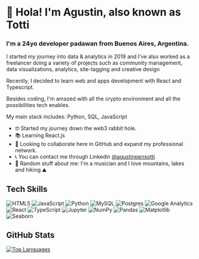 # 👋 Hola! I'm Agustin, also known as Totti

### I'm a 24yo developer padawan from Buenos Aires, Argentina.

I started my journey into data & analytics in 2019 and I've also worked as a freelancer doing a variety of projects such as community management, data visualizations, analytics, site-tagging and creative design

Recently, I decided to learn web and apps development with React and Typescript.

Besides coding, I'm amazed with all the crypto environment and all the possibilities tech enables.

My main stack includes: Python, SQL, JavaScript

- 🤓 Started my journey down the web3 rabbit hole.
- 📚 Learning React.js
- 🤝 Looking to collaborate here in GitHub and expand my professional network.
- 📞 You can contact me through Linkedin [@agustinpensotti](https://www.linkedin.com/in/agust%C3%ADnpensotti/)
- 🎲 Random stuff about me: I'm a musician and I love mountains, lakes and hiking ⛰

## Tech Skills

![HTML5](https://img.shields.io/badge/html5-%23E34F26.svg?style=for-the-badge&logo=html5&logoColor=white) ![JavaScript](https://img.shields.io/badge/javascript-323330.svg?style=for-the-badge&logo=javascript&logoColor=F7DF1E) ![Python](https://img.shields.io/badge/python-3670A0?style=for-the-badge&logo=python&logoColor=ffdd54) ![MySQL](https://img.shields.io/badge/mysql-%2300f.svg?style=for-the-badge&logo=mysql&logoColor=white) ![Postgres](https://img.shields.io/badge/postgres-316192.svg?style=for-the-badge&logo=postgresql&logoColor=white)
![Google Analytics](https://img.shields.io/badge/Google_Analytics-E37400.svg?style=for-the-badge&logo=google_analytics&logoColor=white)
![React](https://img.shields.io/badge/React-20232A.svg?style=for-the-badge&logo=react&logoColor=61DAFB) ![TypeScript](https://img.shields.io/badge/TypeScript-007ACC.svg?style=for-the-badge&logo=typescript&logoColor=white) ![Jupyter](https://img.shields.io/badge/Jupyter_Notebook-grey.svg?style=for-the-badge&logo=jupyter&logoColor=orange) ![NumPy](https://img.shields.io/badge/numpy-%23013243.svg?style=for-the-badge&logo=numpy&logoColor=white) ![Pandas](https://img.shields.io/badge/pandas-%23150458.svg?style=for-the-badge&logo=pandas&logoColor=white) ![Matplotlib](https://img.shields.io/badge/Matplotlib-%23150458.svg?style=for-the-badge&logo=matplotlib&logoColor=white) ![Seaborn](https://img.shields.io/badge/Seaborn-%23150458.svg?style=for-the-badge&logo=seaborn&logoColor=white)

## GitHub Stats
[![Top Languages](https://github-readme-stats.vercel.app/api/top-langs/?username=tottipensotti&layout=compact)](https://github.com/tottipensotti/github-readme-stats)
